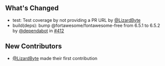 ## What's Changed
* test: Test coverage by not providing a PR URL by [@LizardByte](https://github.com/LizardByte)
* build(deps): bump @fortawesome/fontawesome-free from 6.5.1 to 6.5.2 by [@dependabot](https://github.com/dependabot) in [#412](https://github.com/LizardByte/Themerr-plex/pull/412)

## New Contributors
* [@LizardByte](https://github.com/LizardByte) made their first contribution
